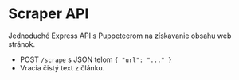 # Scraper API

Jednoduché Express API s Puppeteerom na získavanie obsahu web stránok.
- POST `/scrape` s JSON telom `{ "url": "..." }`
- Vracia čistý text z článku.
